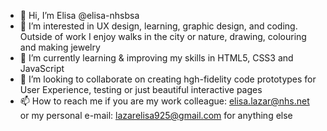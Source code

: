 - 👋 Hi, I’m Elisa @elisa-nhsbsa
- 👀 I’m interested in UX design, learning, graphic design, and coding. Outside of work I enjoy walks in the city or nature, drawing, colouring and making jewelry
- 🌱 I’m currently learning & improving my skills in HTML5, CSS3 and JavaScript
- 💞️ I’m looking to collaborate on creating hgh-fidelity code prototypes for User Experience, testing or just beautiful interactive pages
- 📫 How to reach me if you are my work colleague: elisa.lazar@nhs.net or my personal e-mail: lazarelisa925@gmail.com for anything else

<!---
elisa-nhsbsa/elisa-nhsbsa is a ✨ special ✨ repository because its `README.md` (this file) appears on your GitHub profile.
You can click the Preview link to take a look at your changes.
--->
